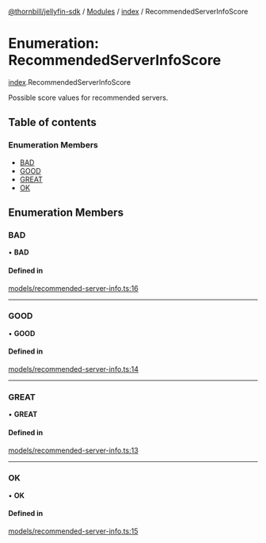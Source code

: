 [@thornbill/jellyfin-sdk](../README.md) / [Modules](../modules.md) / [index](../modules/index.md) / RecommendedServerInfoScore

# Enumeration: RecommendedServerInfoScore

[index](../modules/index.md).RecommendedServerInfoScore

Possible score values for recommended servers.

## Table of contents

### Enumeration Members

- [BAD](index.RecommendedServerInfoScore.md#bad)
- [GOOD](index.RecommendedServerInfoScore.md#good)
- [GREAT](index.RecommendedServerInfoScore.md#great)
- [OK](index.RecommendedServerInfoScore.md#ok)

## Enumeration Members

### BAD

• **BAD**

#### Defined in

[models/recommended-server-info.ts:16](https://github.com/jellyfin/jellyfin-sdk-typescript/blob/fa599ae/src/models/recommended-server-info.ts#L16)

___

### GOOD

• **GOOD**

#### Defined in

[models/recommended-server-info.ts:14](https://github.com/jellyfin/jellyfin-sdk-typescript/blob/fa599ae/src/models/recommended-server-info.ts#L14)

___

### GREAT

• **GREAT**

#### Defined in

[models/recommended-server-info.ts:13](https://github.com/jellyfin/jellyfin-sdk-typescript/blob/fa599ae/src/models/recommended-server-info.ts#L13)

___

### OK

• **OK**

#### Defined in

[models/recommended-server-info.ts:15](https://github.com/jellyfin/jellyfin-sdk-typescript/blob/fa599ae/src/models/recommended-server-info.ts#L15)
